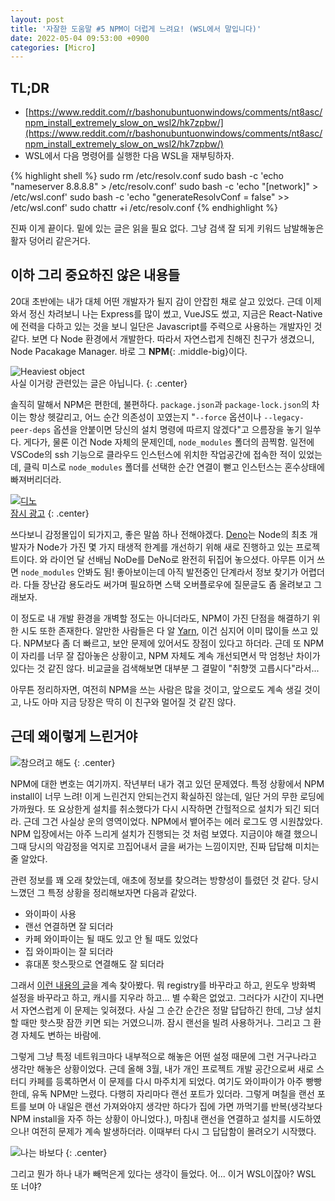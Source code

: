 ```yaml
---
layout: post
title: '자잘한 도움말 #5 NPM이 더럽게 느려요! (WSL에서 말입니다)'
date: 2022-05-04 09:53:00 +0900
categories: [Micro]
---
```


## TL;DR
 - [https://www.reddit.com/r/bashonubuntuonwindows/comments/nt8asc/npm_install_extremely_slow_on_wsl2/hk7zpbw/](https://www.reddit.com/r/bashonubuntuonwindows/comments/nt8asc/npm_install_extremely_slow_on_wsl2/hk7zpbw/)
 - WSL에서 다음 명령어를 실행한 다음 WSL을 재부팅하자.

{% highlight shell %}
sudo rm /etc/resolv.conf
sudo bash -c 'echo "nameserver 8.8.8.8" > /etc/resolv.conf'
sudo bash -c 'echo "[network]" > /etc/wsl.conf'
sudo bash -c 'echo "generateResolvConf = false" >> /etc/wsl.conf'
sudo chattr +i /etc/resolv.conf
{% endhighlight %}

진짜 이게 끝이다. 밑에 있는 글은 읽을 필요 없다. 그냥 검색 잘 되게 키워드 남발해놓은 활자 덩어리 같은거다.

## 이하 그리 중요하진 않은 내용들

20대 초반에는 내가 대체 어떤 개발자가 될지 감이 안잡힌 채로 살고 있었다. 근데 이제와서 정신 차려보니 나는 Express를 많이 썼고, VueJS도 썼고, 지금은 React-Native에 전력을 다하고 있는 것을 보니 일단은 Javascript를 주력으로 사용하는 개발자인 것 같다. 보면 다 Node 환경에서 개발한다. 따라서 자연스럽게 친해진 친구가 생겼으니, Node Pacakage Manager. 바로 그 **NPM**{: .middle-big}이다.

![Heaviest object](https://i.postimg.cc/MKxyzWCZ/np.png)  
사실 이거랑 관련있는 글은 아닙니다.
{: .center}

솔직히 말해서 NPM은 편한데, 불편하다. `package.json`과 `package-lock.json`의 차이는 항상 헷갈리고, 어느 순간 의존성이 꼬였는지 "`--force` 옵션이나 `--legacy-peer-deps` 옵션을 안붙이면 당신의 설치 명령에 따르지 않겠다"고 으름장을 놓기 일쑤다. 게다가, 물론 이건 Node 자체의 문제인데, `node_modules` 폴더의 끔찍함. 일전에 VSCode의 ssh 기능으로 클라우드 인스턴스에 위치한 작업공간에 접속한 적이 있었는데, 클릭 미스로 `node_modules` 폴더를 선택한 순간 연결이 뻗고 인스턴스는 혼수상태에 빠져버리더라.

[![디노](https://i.postimg.cc/T3jbSB7L/deno.jpg)  
잠시 광고](https://deno.land/)
{: .center}

쓰다보니 감정몰입이 되가지고, 좋은 말씀 하나 전해야겠다. [Deno](https://deno.land/)는 Node의 최초 개발자가 Node가 가진 몇 가지 태생적 한계를 개선하기 위해 새로 진행하고 있는 프로젝트이다. 와 라이언 달 선배님 NoDe를 DeNo로 완전히 뒤집어 놓으셨다. 아무튼 이거 쓰면 `node_modules` 안봐도 됨! 좋아보이는데 아직 발전중인 단계라서 정보 찾기가 어렵더라. 다들 장난감 용도라도 써가며 필요하면 스택 오버플로우에 질문글도 좀 올려보고 그래보자.

이 정도로 내 개발 환경을 개벽할 정도는 아니더라도, NPM이 가진 단점을 해결하기 위한 시도 또한 존재한다. 알만한 사람들은 다 알 [Yarn](https://yarnpkg.com/), 이건 심지어 이미 많이들 쓰고 있다. NPM보다 좀 더 빠르고, 보안 문제에 있어서도 장점이 있다고 하더라. 근데 또 NPM이 자리를 너무 잘 잡아놓은 상황이고, NPM 자체도 계속 개선되면서 막 엄청난 차이가 있다는 것 같진 않다. 비교글을 검색해보면 대부분 그 결말이 "취향껏 고릅시다"라서...

아무튼 정리하자면, 여전히 NPM을 쓰는 사람은 많을 것이고, 앞으로도 계속 생길 것이고, 나도 아마 지금 당장은 딱히 이 친구와 멀어질 것 같진 않다.

## 근데 왜이렇게 느린거야

![참으려고 해도](https://i.postimg.cc/xCqSJJcv/image.jpg)
{: .center}

NPM에 대한 변호는 여기까지. 작년부터 내가 겪고 있던 문제였다. 특정 상황에서 NPM install이 너무 느려! 이게 느린건지 안되는건지 확실하진 않는데, 일단 거의 무한 로딩에 가까웠다. 또 요상한게 설치를 취소했다가 다시 시작하면 간헐적으로 설치가 되긴 되더라. 근데 그건 사실상 운의 영역이었다. NPM에서 뱉어주는 에러 로그도 영 시원찮았다. NPM 입장에서는 아주 느리게 설치가 진행되는 것 처럼 보였다. 지금이야 해결 했으니 그때 당시의 악감정을 억지로 끄집어내서 글을 써가는 느낌이지만, 진짜 답답해 미치는줄 알았다.

관련 정보를 꽤 오래 찾았는데, 애초에 정보를 찾으려는 방향성이 틀렸던 것 같다. 당시 느꼈던 그 특정 상황을 정리해보자면 다음과 같았다.

- 와이파이 사용
- 랜선 연결하면 잘 되더라
- 카페 와이파이는 될 때도 있고 안 될 때도 있었다
- 집 와이파이는 잘 되더라
- 휴대폰 핫스팟으로 연결해도 잘 되더라

그래서 [이런 내용의 글](https://stackoverflow.com/questions/29395211/npm-install-extremely-slow-on-windows)을 계속 찾아봤다. 뭐 registry를 바꾸라고 하고, 윈도우 방화벽 설정을 바꾸라고 하고, 캐시를 지우라 하고... 별 수확은 없었고. 그러다가 시간이 지나면서 자연스럽게 이 문제는 잊혀졌다. 사실 그 순간 순간은 정말 답답하긴 한데, 그냥 설치할 때만 핫스팟 잠깐 키면 되는 거였으니까. 잠시 랜선을 빌려 사용하거나. 그리고 그 환경 자체도 변하는 바람에.

그렇게 그냥 특정 네트워크마다 내부적으로 해놓은 어떤 설정 때문에 그런 거구나라고 생각만 해놓은 상황이었다. 근데 올해 3월, 내가 개인 프로젝트 개발 공간으로써 새로 스터디 카페를 등록하면서 이 문제를 다시 마주치게 되었다. 여기도 와이파이가 아주 빵빵한데, 유독 NPM만 느렸다. 다행히 자리마다 랜선 포트가 있더라. 그렇게 며칠을 랜선 포트를 보며 아 내일은 랜선 가져와야지 생각만 하다가 집에 가면 까먹기를 반복(생각보다 NPM install을 자주 하는 상황이 아니었다.), 마침내 랜선을 연결하고 설치를 시도하였으나! 여전히 문제가 계속 발생하더라. 이때부터 다시 그 답답함이 몰려오기 시작했다.

![나는 바보다](https://i.postimg.cc/SNVDB4gv/image.png)
{: .center}

그리고 뭔가 하나 내가 빼먹은게 있다는 생각이 들었다. 어... 이거 WSL이잖아? WSL 또 너야?